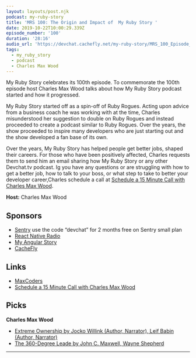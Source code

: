 ```yaml
---
layout: layouts/post.njk
podcast: my-ruby-story
title: 'MRS 100: The Origin and Impact of  My Ruby Story '
date: 2019-10-22T10:00:29.339Z
episode_number: '100'
duration: '28:16'
audio_url: 'https://devchat.cachefly.net/my-ruby-story/MRS_100_Episode_100.mp3'
tags:
  - my_ruby_story
  - podcast
  - Charles Max Wood
---
```

My Ruby Story celebrates its 100th episode. To commemorate the 100th episode host Charles Max Wood talks about how My Ruby Story podcast started and how it progressed. 

My Ruby Story started off as a spin-off of Ruby Rogues. Acting upon advice from a business coach he was working with at the time, Charles misunderstood her suggestion to double on Ruby Rogues and instead proceeded to create a podcast similar to Ruby Rogues. Over the years, the show proceeded to inspire many developers who are just starting out and the show developed a fan base of its own. 

Over the years, My Ruby Story has helped people get better jobs, shaped their careers. For those who have been positively affected, Charles requests them to send him an email sharing how My Ruby Story or any other Devchat.tv podcast. Ig you have any questions or are struggling with how to get a better job, how to talk to your boss, or what step to take to better your developer career,Charles  schedule a call at [Schedule a 15 Minute Call with Charles Max Wood](https://meetings.hubspot.com/chuck27/15-minute-listener-call). 

**Host:** Charles Max Wood

## Sponsors

* [Sentry](https://sentry.io/) use the code “devchat” for 2 months free on Sentry small plan
* [React Native Radio](https://devchat.tv/react-native-radio/)
* [My Angular Story ](https://devchat.tv/my-angular-story/)
* [CacheFly](https://www.cachefly.com/)

## Links

* [MaxCoders](https://maxcoders.io/)
* [Schedule a 15 Minute Call with Charles Max Wood](https://meetings.hubspot.com/chuck27/15-minute-listener-call) 

## Picks

**Charles Max Wood**

* [Extreme Ownership by Jocko Willink (Author, Narrator), Leif Babin (Author, Narrator)](https://www.amazon.com/Extreme-Ownership-U-S-Navy-SEALs/dp/B015TM0RM4/ref=sr_1_1?crid=XINUXL14VFKU&keywords=extreme+ownership&qid=1571734385&s=books&sprefix=extreme+%2Cstripbooks-intl-ship%2C272&sr=1-1)
* [The 360-Degree Leade by John C. Maxwell, Wayne Shepherd](https://www.amazon.com/360-Degree-Leader-Developing-Influence-Organization/dp/B000F4MJD2/ref=sr_1_1?keywords=360+Degree+Leadership&qid=1571734454&s=audible&sr=1-1)

- - -
